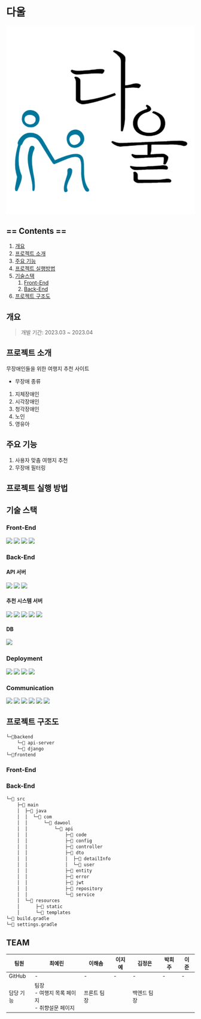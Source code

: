 # 다울

![logo](./wiki/img/logo.png)

## == Contents ==
1. [개요](#개요)
2. [프로젝트 소개](#프로젝트-소개)
3. [주요 기능](#주요-기능)
4. [프로젝트 실행방법](#프로젝트-실행-방법)
5. [기술스택](#기술-스택)
    1. [Front-End](#front-end)
    2. [Back-End](#back-end)
6. [프로젝트 구조도](#프로젝트-구조도)

## 개요
> 개발 기간: 2023.03 ~ 2023.04

## 프로젝트 소개
무장애인들을 위한 여행지 추천 사이트

- 무장애 종류
1. 지체장애인
2. 시각장애인
3. 청각장애인
4. 노인
5. 영유아

## 주요 기능
1. 사용자 맞춤 여행지 추천
2. 무장애 필터링

## 프로젝트 실행 방법

## 기술 스택

### Front-End
<img src="https://img.shields.io/badge/Typescript-3178C6?style=for-the-badge&logo=Typescript&logoColor=white">
<img src="https://img.shields.io/badge/React-61DAFB?style=for-the-badge&logo=React&logoColor=black">
<img src="https://img.shields.io/badge/.ENV-ECD53F?style=for-the-badge&logo=.ENV&logoColor=black">
<img src="https://img.shields.io/badge/KAKAO-FFCD00?style=for-the-badge&logo=Kakao&logoColor=black">

### Back-End
#### API 서버
<img src="https://img.shields.io/badge/SpringBoot-6DB33F?style=for-the-badge&logo=SpringBoot&logoColor=white">
<img src="https://img.shields.io/badge/SpringSecurity-6DB33F?style=for-the-badge&logo=SpringSecurity&logoColor=white">
<img src="https://img.shields.io/badge/KAKAO-FFCD00?style=for-the-badge&logo=Kakao&logoColor=black">

#### 추천 시스템 서버
<img src="https://img.shields.io/badge/Python-3776AB?style=for-the-badge&logo=Python&logoColor=white">
<img src="https://img.shields.io/badge/Django-092E20?style=for-the-badge&logo=Django&logoColor=white">
<img src="https://img.shields.io/badge/Pandas-150458?style=for-the-badge&logo=Pandas&logoColor=white">
<img src="https://img.shields.io/badge/Pandas-150458?style=for-the-badge&logo=Pandas&logoColor=white">
<img src="https://img.shields.io/badge/Selenium-F7931E?style=for-the-badge&logo=Selenium&logoColor=white">

#### DB
<img src="https://img.shields.io/badge/MongoDB-47A248?style=for-the-badge&logo=MongoDB&logoColor=white">

### Deployment
<img src="https://img.shields.io/badge/Ubuntu-E95420?style=for-the-badge&logo=Ubuntu&logoColor=white">
<img src="https://img.shields.io/badge/Jenkins-D24939?style=for-the-badge&logo=Jenkins&logoColor=black">
<img src="https://img.shields.io/badge/Docker-2496ED?style=for-the-badge&logo=Docker&logoColor=white">
<img src="https://img.shields.io/badge/Nginx-009639?style=for-the-badge&logo=Nginx&logoColor=white">

### Communication
<img src="https://img.shields.io/badge/Git-F05032?style=for-the-badge&logo=Git&logoColor=white">
<img src="https://img.shields.io/badge/Gitlab-FC6D26?style=for-the-badge&logo=Gitlab&logoColor=white">
<img src="https://img.shields.io/badge/Jira-0052CC?style=for-the-badge&logo=JiraSoftware&logoColor=white">
<img src="https://img.shields.io/badge/Slack-4A154B?style=for-the-badge&logo=Slack&logoColor=white">
<img src="https://img.shields.io/badge/Notion-000000?style=for-the-badge&logo=Notion&logoColor=white">
<img src="https://img.shields.io/badge/Figma-F24E1E?style=for-the-badge&logo=Figma&logoColor=white">


## 프로젝트 구조도

```
└─📂backend
    └─📁 api-server
    └─📁 django
└─📂frontend
```

### Front-End

### Back-End
```
└─📂 src
    ├─📂 main
    │  ├─📂 java
    │  │  └─📂 com
    │  │      └─📂 dawool
    │  │          └─📂 api
    │  │              ├─📁 code
    │  │              ├─📁 config
    │  │              ├─📁 controller
    │  │              ├─📂 dto
    │  │              │  ├─📁 detailInfo
    │  │              │  └─📁 user
    │  │              ├─📁 entity
    │  │              ├─📁 error
    │  │              ├─📁 jwt
    │  │              ├─📁 repository
    │  │              └─📁 service
    │  └─📂 resources
    │      ├─📁 static
    │      └─📁 templates
└─🐘 build.gradle
└─🐘 settings.gradle
```

## TEAM
<table class="tg">
<thead>
  <tr>
    <th class="tg-0pky">팀원</th>
    <th class="tg-0pky">최예린</th>
    <th class="tg-0pky">이해솜</th>
    <th class="tg-0pky">이지예</th>
    <th class="tg-0pky">김정은</th>
    <th class="tg-0pky">박희주</th>
    <th class="tg-0pky">이 준</th>
  </tr>
</thead>
<tbody>
  <tr>
    <td class="tg-0pky">GitHub</td>
    <td class="tg-0pky">-</td>
    <td class="tg-0pky">-</td>
    <td class="tg-0pky">-</td>
    <td class="tg-0pky">-</td>
    <td class="tg-0pky">-</td>
    <td class="tg-0pky">-</td>
  </tr>
  <tr>
    <td class="tg-0pky">담당 기능</td>
    <td class="tg-0pky">팀장<br>
    - 여행지 목록 페이지<br>
    - 취향설문 페이지</td>
    <td class="tg-0pky">프론트 팀장</td>
    <td class="tg-0pky"></td>
    <td class="tg-0pky">백엔드 팀장</td>
    <td class="tg-0pky"></td>
    <td class="tg-0pky"></td>
  </tr>
</tbody>
</table>